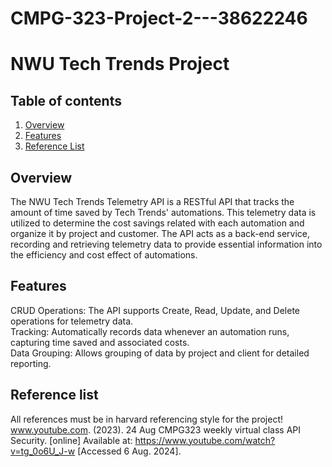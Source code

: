 # CMPG-323-Project-2---38622246
# NWU Tech Trends Project

## Table of contents
1. [Overview](#overview)
2. [Features](#features)
3. [Reference List](#reference-list)
   
## Overview
The NWU Tech Trends Telemetry API is a RESTful API that tracks the amount of time saved by Tech Trends' automations. This telemetry data is utilized to determine the cost savings related with each automation and organize it by project and customer. The API acts as a back-end service, recording and retrieving telemetry data to provide essential information into the efficiency and cost effect of automations.

## Features
CRUD Operations: The API supports Create, Read, Update, and Delete operations for telemetry data.                       
Tracking: Automatically records data whenever an automation runs, capturing time saved and associated costs.                                     
Data Grouping: Allows grouping of data by project and client for detailed reporting.

## Reference list

All references must be in harvard referencing style for the project!
www.youtube.com. (2023). 24 Aug CMPG323 weekly virtual class API Security. [online] Available at: https://www.youtube.com/watch?v=tg_0o6U_J-w [Accessed 6 Aug. 2024].
‌
